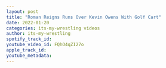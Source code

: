 ```yaml
---
layout: post
title: "Roman Reigns Runs Over Kevin Owens With Golf Cart"
date: 2022-01-20
categories: its-my-wrestling videos
author: its-my-wrestling
spotify_track_id: 
youtube_video_id: FQhO4qZI27o
apple_track_id: 
youtube_metadata: 
---
```

